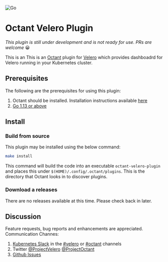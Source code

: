 ![Go](https://github.com/ashish-amarnath/octant-velero-plugin/workflows/Go/badge.svg?branch=master)

# Octant Velero Plugin

_This plugin is still under development and is not ready for use. PRs are welcome_ 😀

This is an This is an [Octant](https://octant.dev/) plugin for [Velero](https://velero.io) which provides dashboadrd for Velero running in your Kubernetes cluster.

## Prerequisites

The following are the prerequisites for using this plugin:
1. Octant should be installed. Installation instructions available [here](https://github.com/vmware-tanzu/octant#installation)
2. [Go 1.13 or above](https://golang.org/dl/)

## Install

### Build from source

This plugin may be installed using the below command:

```bash
make install
```

This command will build the code into an executable `octant-velero-plugin` and places this under `$(HOME)/.config/.octant/plugins`. This is the directory that Octant looks in to discover plugins. 


### Download a releases

There are no releases available at this time. Please check back in later.

## Discussion

Feature requests, bug reports and enhancements are appreciated.
Communication Channes:
1. [Kubernetes Slack](http://slack.k8s.io/) in the [#velero](https://kubernetes.slack.com/app_redirect?channel=C6VCGP4MT) or [#octant](https://kubernetes.slack.com/app_redirect?channel=CM37M9FCG) channels
2. Twitter [@ProjectVelero](https://twitter.com/projectvelero) [@ProjectOctant](https://twitter.com/projectoctant)
3. [Github Issues](https://github.com/ashish-amarnath/octant-velero-plugin/issues/new)


